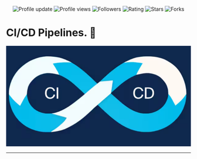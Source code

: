 <p align="center">
  <img src="https://img.shields.io/badge/Profile%20update-today-brightgreen" alt="Profile update" />
  <img src="https://komarev.com/ghpvc/?username=Waqar-cyberSecurity&color=blue" alt="Profile views" />
  <img src="https://img.shields.io/github/followers/Waqar-cyberSecurity?label=Followers&style=social" alt="Followers" />
  <img src="https://img.shields.io/badge/rating-★★★★★-brightgreen" alt="Rating" />
  <img src="https://img.shields.io/github/stars/Waqar-cyberSecurity/Nodepad?style=social" alt="Stars" />
  <img src="https://img.shields.io/github/forks/Waqar-cyberSecurity/Nodepad?style=social" alt="Forks" />
</p


---


# CI/CD Pipelines. 🔄
<img src="cicd1.png" alt="logo" width="800"/>

---
